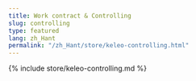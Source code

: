```yaml
---
title: Work contract & Controlling
slug: controlling
type: featured
lang: zh_Hant
permalink: "/zh_Hant/store/keleo-controlling.html"
---
```


{% include store/keleo-controlling.md %}
 
